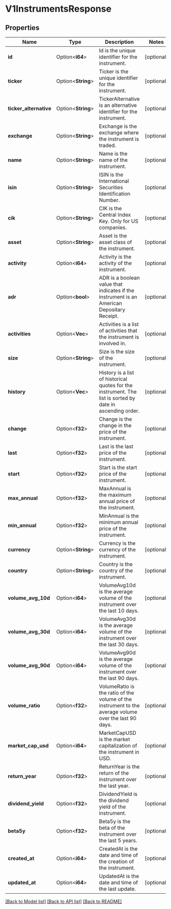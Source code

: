 # V1InstrumentsResponse

## Properties

Name | Type | Description | Notes
------------ | ------------- | ------------- | -------------
**id** | Option<**i64**> | Id is the unique identifier for the instrument. | [optional]
**ticker** | Option<**String**> | Ticker is the unique identifier for the instrument. | [optional]
**ticker_alternative** | Option<**String**> | TickerAlternative is an alternative identifier for the instrument. | [optional]
**exchange** | Option<**String**> | Exchange is the exchange where the instrument is traded. | [optional]
**name** | Option<**String**> | Name is the name of the instrument. | [optional]
**isin** | Option<**String**> | ISIN is the International Securities Identification Number. | [optional]
**cik** | Option<**String**> | CIK is the Central Index Key. Only for US companies. | [optional]
**asset** | Option<**String**> | Asset is the asset class of the instrument. | [optional]
**activity** | Option<**i64**> | Activity is the activity of the instrument. | [optional]
**adr** | Option<**bool**> | ADR is a boolean value that indicates if the instrument is an American Depositary Receipt. | [optional]
**activities** | Option<**Vec<String>**> | Activities is a list of activities that the instrument is involved in. | [optional]
**size** | Option<**String**> | Size is the size of the instrument. | [optional]
**history** | Option<**Vec<f32>**> | History is a list of historical quotes for the instrument. The list is sorted by date in ascending order. | [optional]
**change** | Option<**f32**> | Change is the change in the price of the instrument. | [optional]
**last** | Option<**f32**> | Last is the last price of the instrument. | [optional]
**start** | Option<**f32**> | Start is the start price of the instrument. | [optional]
**max_annual** | Option<**f32**> | MaxAnnual is the maximum annual price of the instrument. | [optional]
**min_annual** | Option<**f32**> | MinAnnual is the minimum annual price of the instrument. | [optional]
**currency** | Option<**String**> | Currency is the currency of the instrument. | [optional]
**country** | Option<**String**> | Country is the country of the instrument. | [optional]
**volume_avg_10d** | Option<**i64**> | VolumeAvg10d is the average volume of the instrument over the last 10 days. | [optional]
**volume_avg_30d** | Option<**i64**> | VolumeAvg30d is the average volume of the instrument over the last 30 days. | [optional]
**volume_avg_90d** | Option<**i64**> | VolumeAvg90d is the average volume of the instrument over the last 90 days. | [optional]
**volume_ratio** | Option<**f32**> | VolumeRatio is the ratio of the volume of the instrument to the average volume over the last 90 days. | [optional]
**market_cap_usd** | Option<**i64**> | MarketCapUSD is the market capitalization of the instrument in USD. | [optional]
**return_year** | Option<**f32**> | ReturnYear is the return of the instrument over the last year. | [optional]
**dividend_yield** | Option<**f32**> | DividendYield is the dividend yield of the instrument. | [optional]
**beta5y** | Option<**f32**> | Beta5y is the beta of the instrument over the last 5 years. | [optional]
**created_at** | Option<**i64**> | CreatedAt is the date and time of the creation of the instrument. | [optional]
**updated_at** | Option<**i64**> | UpdatedAt is the date and time of the last update. | [optional]

[[Back to Model list]](../README.md#documentation-for-models) [[Back to API list]](../README.md#documentation-for-api-endpoints) [[Back to README]](../README.md)


